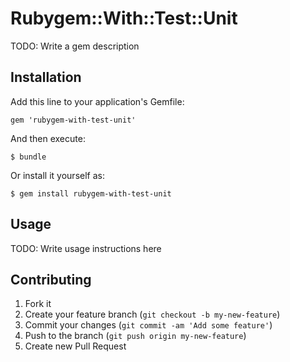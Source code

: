# Rubygem::With::Test::Unit

TODO: Write a gem description

## Installation

Add this line to your application's Gemfile:

    gem 'rubygem-with-test-unit'

And then execute:

    $ bundle

Or install it yourself as:



    $ gem install rubygem-with-test-unit

## Usage

TODO: Write usage instructions here

## Contributing

1. Fork it
2. Create your feature branch (`git checkout -b my-new-feature`)
3. Commit your changes (`git commit -am 'Add some feature'`)
4. Push to the branch (`git push origin my-new-feature`)
5. Create new Pull Request

